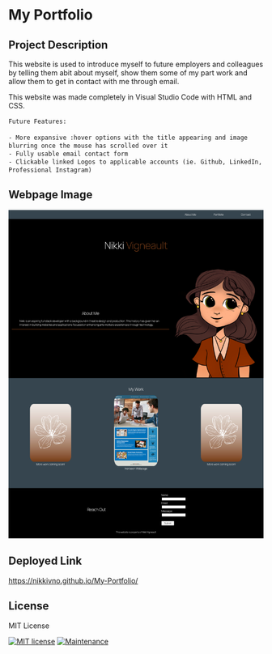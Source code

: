 # My Portfolio

## Project Description

This website is used to introduce myself to future employers and colleagues by telling them abit about myself, show them some of my part work and allow them to get in contact with me through email. 

This website was made completely in Visual Studio Code with HTML and CSS.

```
Future Features:

- More expansive :hover options with the title appearing and image blurring once the mouse has scrolled over it
- Fully usable email contact form
- Clickable linked Logos to applicable accounts (ie. Github, LinkedIn, Professional Instagram)
```

## Webpage Image

<img src="./Assets/Images/portfolio-image.html.png">

## Deployed Link

https://nikkivno.github.io/My-Portfolio/

## License

MIT License


[![MIT license](https://img.shields.io/badge/License-MIT-blue.svg)](https://lbesson.mit-license.org/)
[![Maintenance](https://img.shields.io/badge/Maintained%3F-yes-green.svg)](https://GitHub.com/Naereen/StrapDown.js/graphs/commit-activity)

